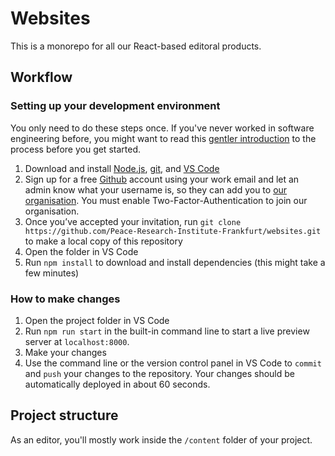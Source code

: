 # Websites

This is a monorepo for all our React-based editoral products.

## Workflow

### Setting up your development environment

You only need to do these steps once. If you've never worked in software engineering before, you might want to read this [gentler introduction](https://awesomephant.github.io/untitled-coding-workshop/chapters/tools/) to the process before you get started.

1. Download and install [Node.js](https://nodejs.org/en/), [git,](https://git-scm.com/) and [VS Code](https://code.visualstudio.com/)
2. Sign up for a free [Github](https://github.com/) account using your work email and let an admin know what your username is, so they can add you to [our organisation](https://github.com/Peace-Research-Institute-Frankfurt). You must enable Two-Factor-Authentication to join our organisation.
3. Once you’ve accepted your invitation, run `git clone https://github.com/Peace-Research-Institute-Frankfurt/websites.git` to make a local copy of this repository
5. Open the folder in VS Code
6. Run `npm install` to download and install dependencies (this might take a few minutes)

### How to make changes

1. Open the project folder in VS Code
2. Run `npm run start` in the built-in command line to start a live preview server at `localhost:8000`.
3. Make your changes
4. Use the command line or the version control panel in VS Code to `commit` and `push` your changes to the repository. Your changes should be automatically deployed in about 60 seconds.

## Project structure

As an editor, you'll mostly work inside the `/content` folder of your project.
